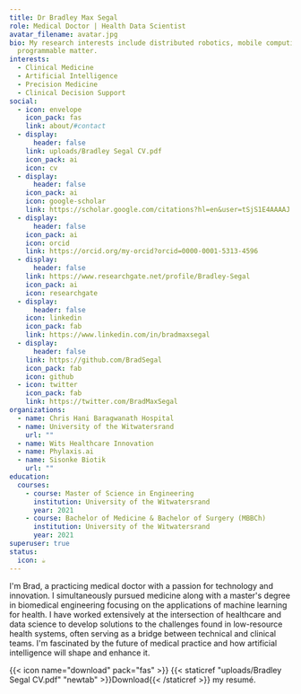 ```yaml
---
title: Dr Bradley Max Segal
role: Medical Doctor | Health Data Scientist
avatar_filename: avatar.jpg
bio: My research interests include distributed robotics, mobile computing and
  programmable matter.
interests:
  - Clinical Medicine
  - Artificial Intelligence
  - Precision Medicine
  - Clinical Decision Support
social:
  - icon: envelope
    icon_pack: fas
    link: about/#contact
  - display:
      header: false
    link: uploads/Bradley Segal CV.pdf
    icon_pack: ai
    icon: cv
  - display:
      header: false
    icon_pack: ai
    icon: google-scholar
    link: https://scholar.google.com/citations?hl=en&user=tSjS1E4AAAAJ
  - display:
      header: false
    icon_pack: ai
    icon: orcid
    link: https://orcid.org/my-orcid?orcid=0000-0001-5313-4596
  - display:
      header: false
    link: https://www.researchgate.net/profile/Bradley-Segal
    icon_pack: ai
    icon: researchgate
  - display:
      header: false
    icon: linkedin
    icon_pack: fab
    link: https://www.linkedin.com/in/bradmaxsegal
  - display:
      header: false
    link: https://github.com/BradSegal
    icon_pack: fab
    icon: github
  - icon: twitter
    icon_pack: fab
    link: https://twitter.com/BradMaxSegal
organizations:
  - name: Chris Hani Baragwanath Hospital
  - name: University of the Witwatersrand
    url: ""
  - name: Wits Healthcare Innovation
  - name: Phylaxis.ai
  - name: Sisonke Biotik
    url: ""
education:
  courses:
    - course: Master of Science in Engineering
      institution: University of the Witwatersrand
      year: 2021
    - course: Bachelor of Medicine & Bachelor of Surgery (MBBCh)
      institution: University of the Witwatersrand
      year: 2021
superuser: true
status:
  icon: ☕️
---
```

I﻿'m Brad, a practicing medical doctor with a passion for technology and innovation. I simultaneously pursued medicine along with a master's degree in biomedical engineering focusing on the applications of machine learning for health. I﻿ have worked extensively at the intersection of healthcare and data science to develop solutions to the challenges found in low-resource health systems, often serving as a bridge between technical and clinical teams. I﻿'m fascinated by the future of medical practice and how artificial intelligence will shape and enhance it. 

{{< icon name="download" pack="fas" >}} {{< staticref "uploads/Bradley Segal CV.pdf" "newtab" >}}Download{{< /staticref >}} my resumé.